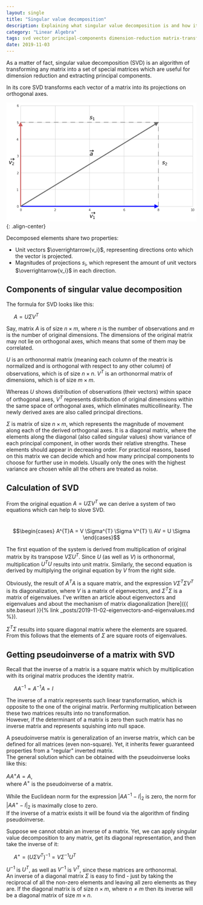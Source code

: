 ```yaml
---
layout: single
title: "Singular value decomposition"
description: Explaining what singular value decomposition is and how it is used
category: "Linear Algebra"
tags: svd vector principal-components dimension-reduction matrix-transformation matrix pseudoinverse inverse
date: 2019-11-03
---
```

 
As a matter of fact, singular value decomposition (SVD) is an algorithm of transforming any matrix into a set of special matrices which are useful for dimension reduction and extracting principal components.
 
In its core SVD transforms each vector of a matrix into its projections on orthogonal axes.    
 
![](/assets/images/linear_algebra/simple_vector_decomposition.png){: .align-center}
 
Decomposed elements share two properties:    
 * Unit vectors $\overrightarrow{v_i}$, representing directions onto which the vector is projected.
 * Magnitudes of projections $s_i$, which represent the amount of unit vectors $\overrightarrow{v_i}$ in each direction.
 
## Components of singular value decomposition
 
The formula for SVD looks like this:
 
&nbsp;&nbsp;&nbsp;&nbsp;
$A = U \Sigma V^{T}$
 
Say, matrix $A$ is of size $n \times m$, where $n$ is the number of observations and $m$ is the number of original dimensions. The dimensions of the original matrix may not lie on orthogonal axes, which means that some of them may be correlated.
 
$U$ is an orthonormal matrix (meaning each column of the meatrix is normalized and is orthogonal with respect to any other column) of observations, which is of size $n \times n$.
$V^{T}$ is an orthonormal matrix of dimensions, which is of size $m \times m$.   
 
Whereas $U$ shows distribution of observations (their vectors) within space of orthogonal axes, $V^{T}$ represents distribution of original dimensions within the same space of orthogonal axes, which eliminates multicollinearity. The newly derived axes are also called principal directions.
 
$\Sigma$ is matrix of size $n \times m$, which represents the magnitude of movement along each of the derived orthogonal axes. It is a diagonal matrix, where the elements along the diagonal (also called singular values) show variance of each principal component, in other words their relative strengths. These elements should appear in decreasing order. For practical reasons, based on this matrix we can decide which and how many principal components to choose for further use in models. Usually only the ones with the highest variance are chosen while all the others are treated as noise.   
 
## Calculation of SVD
 
From the original equation $A = U \Sigma V^{T}$ we can derive a system of two equations which can help to slove SVD.
 
&nbsp;&nbsp;&nbsp;&nbsp;
$$\begin{cases}
A^{T}A = V \Sigma^{T} \Sigma V^{T} \\
AV = U \Sigma
\end{cases}$$
 
The first equation of the system is derived from multiplication of original matrix by its transpose $V \Sigma U^{T}$. Since $U$ (as well as $V$) is orthonormal, multiplication $U^{T}U$ results into unit matrix. Similarly, the second equation is derived by multiplying the original equation by $V$ from the right side.
 
Obviously, the result of $A^{T}A$ is a square matrix, and the expression $V \Sigma^{T} \Sigma V^{T}$ is its diagonalization, where $V$ is a matrix of eigenvectors, and $\Sigma^{T} \Sigma$ is a matrix of eigenvalues. I've written an article about eigenvectors and eigenvalues and about the mechanism of matrix diagonalization [here]({{ site.baseurl }}{% link _posts/2019-11-02-eigenvectors-and-eigenvalues.md %}).
 
$\Sigma^{T} \Sigma$ results into square diagonal matrix where the elements are squared. From this follows that the elements of $\Sigma$ are square roots of eigenvalues.
 
## Getting pseudoinverse of a matrix with SVD
 
Recall that the inverse of a matrix is a square matrix which by multiplication with its original matrix produces the identity matrix.  
 
&nbsp;&nbsp;&nbsp;&nbsp;
$AA^{-1}=A^{-1}A=I$
 
The inverse of a matrix represents such linear transformation, which is opposite to the one of the original matrix. Performing multiplication between these two matrices results into no transformation.<br>
However, if the determinant of a matrix is zero then such matrix has no inverse matrix and represents squishing into null space.
 
A pseudoinverse matrix is generalization of an inverse matrix, which can be defined for all matrices (even non-square). Yet, it inherits fewer guaranteed properties from a "regular" inverted matrix.<br>
The general solution which can be obtained with the pseudoinverse looks like this:
 
$AA^{+}A=A$, <br>
where $A^{+}$ is the pseudoinverse of a matrix.  
 
While the Euclidean norm for the expression $\left |AA^{-1}-I\right|_2$ is zero, the norm for $\left |AA^{+}-I\right|_2$ is maximally close to zero.<br>
If the inverse of a matrix exists it will be found via the algorithm of finding pseudoinverse.  
 
Suppose we cannot obtain an inverse of a matrix. Yet, we can apply singular value decomposition to any matrix, get its diagonal representation, and then take the inverse of it:  
 
&nbsp;&nbsp;&nbsp;&nbsp;
$A^{+} = (U \Sigma V^{T})^{-1}=V \Sigma^{-1} U^{T}$

$U^{-1}$ is $U^{T}$, as well as $V^{-1}$ is $V^{T}$, since these matrices are orthonormal. <br>
An inverse of a diagonal matrix $\Sigma$ is easy to find - just by taking the reciprocal of all the non-zero elements and leaving all zero elements as they are. If the diagonal matrix is of size $n \times m$, where $n \ne m$ then its inverse will be a diagonal matrix of size $m \times n$.
